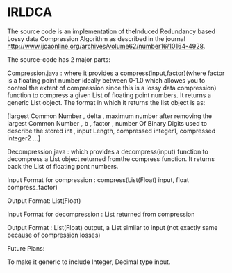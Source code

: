 IRLDCA
======

The  source  code is an  implementation of  theInduced  Redundancy based Lossy data Compression Algorithm as described in the journal http://www.ijcaonline.org/archives/volume62/number16/10164-4928.

The  source-code has 2 major parts:

Compression.java :  where it provides a compress(input,factor)(where factor is a floating point number ideally between 0-1.0 which  allowes you to control the extent of compression since this is a  lossy  data compression) function  to  compress a given List of floating point numbers. It returns a generic List object.
The format in which it returns the list object is as:

[largest  Common Number , delta , maximum number after removing the largest Common Number , b , factor , number Of Binary Digits used to describe the stored int , input Length, compressed integer1, compressed integer2 ...] 


Decompression.java : which provides a decompress(input) function to decompress a List object returned fromthe compress function. It returns back the  List of floating pont numbers.


Input Format for  compression :  compress(List(Float) input, float  compress_factor) 

Output Format:  List(Float)


Input Format for decompression :  List<Float> returned from compression


Output Format : List(Float) output, a List  similar to input (not exactly same because of compression losses)


Future Plans:

To make it generic to include Integer, Decimal  type input.
